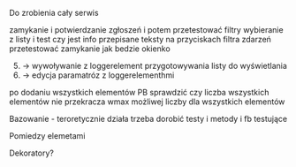 Do zrobienia cały serwis

zamykanie i potwierdzanie zgłoszeń i potem przetestować filtry 
wybieranie z listy i test czy jest info przepisane
teksty na przyciskach filtra zdarzeń
przetestować zamykanie jak bedzie okienko 


5. -> wywoływanie z loggerelement przygotowywania listy do wyświetlania
6. -> edycja paramatróz z loggerelementhmi 


po dodaniu wszystkich elementów PB sprawdzić czy liczba wszystkich elementów nie przekracza wmax możliwej liczby dla wszystkich elementów


Bazowanie - teroretycznie działa trzeba dorobić testy i metody i fb testujące
  
Pomiedzy elemetami 

Dekoratory?
    